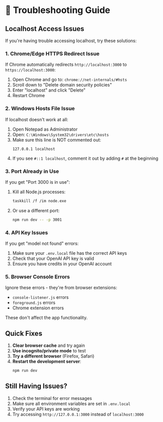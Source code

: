 # 🔧 Troubleshooting Guide

## Localhost Access Issues

If you're having trouble accessing localhost, try these solutions:

### 1. Chrome/Edge HTTPS Redirect Issue

If Chrome automatically redirects `http://localhost:3000` to `https://localhost:3000`:

1. Open Chrome and go to: `chrome://net-internals/#hsts`
2. Scroll down to "Delete domain security policies"
3. Enter "localhost" and click "Delete"
4. Restart Chrome

### 2. Windows Hosts File Issue

If localhost doesn't work at all:

1. Open Notepad as Administrator
2. Open: `C:\Windows\System32\drivers\etc\hosts`
3. Make sure this line is NOT commented out:
   ```
   127.0.0.1 localhost
   ```
4. If you see `#::1 localhost`, comment it out by adding `#` at the beginning

### 3. Port Already in Use

If you get "Port 3000 is in use":

1. Kill all Node.js processes:
   ```bash
   taskkill /f /im node.exe
   ```
2. Or use a different port:
   ```bash
   npm run dev -- -p 3001
   ```

### 4. API Key Issues

If you get "model not found" errors:

1. Make sure your `.env.local` file has the correct API keys
2. Check that your OpenAI API key is valid
3. Ensure you have credits in your OpenAI account

### 5. Browser Console Errors

Ignore these errors - they're from browser extensions:
- `console-listener.js` errors
- `foreground.js` errors
- Chrome extension errors

These don't affect the app functionality.

## Quick Fixes

1. **Clear browser cache** and try again
2. **Use incognito/private mode** to test
3. **Try a different browser** (Firefox, Safari)
4. **Restart the development server**:
   ```bash
   npm run dev
   ```

## Still Having Issues?

1. Check the terminal for error messages
2. Make sure all environment variables are set in `.env.local`
3. Verify your API keys are working
4. Try accessing `http://127.0.0.1:3000` instead of `localhost:3000` 